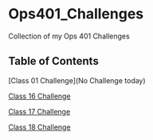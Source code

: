 # Ops401_Challenges
Collection of my Ops 401 Challenges

## Table of Contents
[Class 01 Challenge](No Challenge today)

[Class 16 Challenge](https://github.com/AmlesetT/Ops401_Challenges/blob/main/automated_brute_force_wordlist_attack.py)

[Class 17 Challenge](https://github.com/AmlesetT/Ops401_Challenges/blob/main/brute_force_part2.py)

[Class 18 Challenge](https://github.com/AmlesetT/Ops401_Challenges/blob/main/wordlist_attack_part3.py)

